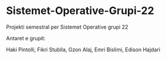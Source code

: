 # Sistemet-Operative-Grupi-22
Projekti semestral per Sistemet Operative grupi 22

Antaret e grupit:

Haki Pintolli,
Fikri Stublla,
Gzon Alaj,
Emri Bislimi,
Edison Hajdari
